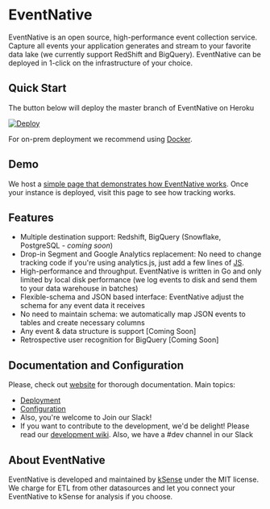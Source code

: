 # EventNative

EventNative is an open source, high-performance event collection service. Capture all events your application generates and stream to your favorite data lake (we currently support RedShift and BigQuery). EventNative can be deployed in 1-click on the infrastructure of your choice.

## Quick Start
The button below will deploy the master branch of EventNative on Heroku

[![Deploy](https://www.herokucdn.com/deploy/button.svg)](https://heroku.com/deploy?template=https://github.com/ksensehq/eventnative)

For on-prem deployment we recommend using [Docker](https://eventnative-docs.ksense.io/deployment#deploy-with-docker).

## Demo

We host a [simple page that demonstrates how EventNative works](https://track-demo.ksense.co/). Once your instance is deployed, visit this page to see how tracking works.

## Features

 * Multiple destination support: Redshift, BigQuery (Snowflake, PostgreSQL - *coming soon*)
 * Drop-in Segment and Google Analytics replacement: No need to change tracking code if you're using analytics.js, just add a few lines of [JS](https://app.gitbook.com/@eventnative/s/eventnative/javascript-integration).
 * High-performance and throughput. EventNative is written in Go and only limited by local disk performance (we log events to  disk and send them to your data warehouse in batches)
 * Flexible-schema and JSON based interface: EventNative adjust the schema for any event data it receives
 * No need to maintain schema: we automatically map JSON events to tables and create necessary columns
 * Any event & data structure is support [Coming Soon]
 * Retrospective user recognition for BigQuery [Coming Soon]

## Documentation and Configuration

Please, check out [website](https://eventnative-docs.ksense.io) for thorough documentation. Main topics:
 * [Deployment](https://eventnative-docs.ksense.io/deployment)
 * [Configuration](https://eventnative-docs.ksense.io/configuration)
 * Also, you're welcome to Join our Slack!
 * If you want to contribute to the development, we'd be delight! Please read our [development wiki](https://github.com/ksensehq/eventnative/wiki). Also, we have a #dev channel in our Slack

## About EventNative

EventNative is developed and maintained by [kSense](https://ksense.io/) under the MIT license. We charge for ETL from other datasources and let you connect your EventNative to kSense for analysis if you choose.


